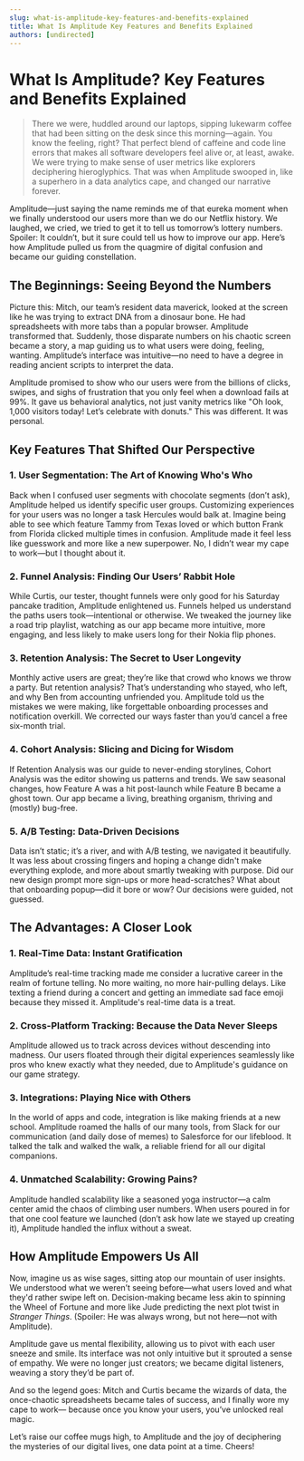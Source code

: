```yaml
---
slug: what-is-amplitude-key-features-and-benefits-explained
title: What Is Amplitude Key Features and Benefits Explained
authors: [undirected]
---
```



# What Is Amplitude? Key Features and Benefits Explained

> There we were, huddled around our laptops, sipping lukewarm coffee that had been sitting on the desk since this morning—again. You know the feeling, right? That perfect blend of caffeine and code line errors that makes all software developers feel alive or, at least, awake. We were trying to make sense of user metrics like explorers deciphering hieroglyphics. That was when Amplitude swooped in, like a superhero in a data analytics cape, and changed our narrative forever. 

Amplitude—just saying the name reminds me of that eureka moment when we finally understood our users more than we do our Netflix history. We laughed, we cried, we tried to get it to tell us tomorrow’s lottery numbers. Spoiler: It couldn’t, but it sure could tell us how to improve our app. Here’s how Amplitude pulled us from the quagmire of digital confusion and became our guiding constellation.

## The Beginnings: Seeing Beyond the Numbers

Picture this: Mitch, our team’s resident data maverick, looked at the screen like he was trying to extract DNA from a dinosaur bone. He had spreadsheets with more tabs than a popular browser. Amplitude transformed that. Suddenly, those disparate numbers on his chaotic screen became a story, a map guiding us to what users were doing, feeling, wanting. Amplitude’s interface was intuitive—no need to have a degree in reading ancient scripts to interpret the data.

Amplitude promised to show who our users were from the billions of clicks, swipes, and sighs of frustration that you only feel when a download fails at 99%. It gave us behavioral analytics, not just vanity metrics like "Oh look, 1,000 visitors today! Let’s celebrate with donuts." This was different. It was personal. 

## Key Features That Shifted Our Perspective

### 1. User Segmentation: The Art of Knowing Who's Who

Back when I confused user segments with chocolate segments (don’t ask), Amplitude helped us identify specific user groups. Customizing experiences for your users was no longer a task Hercules would balk at. Imagine being able to see which feature Tammy from Texas loved or which button Frank from Florida clicked multiple times in confusion. Amplitude made it feel less like guesswork and more like a new superpower. No, I didn’t wear my cape to work—but I thought about it.

### 2. Funnel Analysis: Finding Our Users’ Rabbit Hole

While Curtis, our tester, thought funnels were only good for his Saturday pancake tradition, Amplitude enlightened us. Funnels helped us understand the paths users took—intentional or otherwise. We tweaked the journey like a road trip playlist, watching as our app became more intuitive, more engaging, and less likely to make users long for their Nokia flip phones.

### 3. Retention Analysis: The Secret to User Longevity

Monthly active users are great; they’re like that crowd who knows we throw a party. But retention analysis? That’s understanding who stayed, who left, and why Ben from accounting unfriended you. Amplitude told us the mistakes we were making, like forgettable onboarding processes and notification overkill. We corrected our ways faster than you’d cancel a free six-month trial.

### 4. Cohort Analysis: Slicing and Dicing for Wisdom

If Retention Analysis was our guide to never-ending storylines, Cohort Analysis was the editor showing us patterns and trends. We saw seasonal changes, how Feature A was a hit post-launch while Feature B became a ghost town. Our app became a living, breathing organism, thriving and (mostly) bug-free.

### 5. A/B Testing: Data-Driven Decisions

Data isn’t static; it’s a river, and with A/B testing, we navigated it beautifully. It was less about crossing fingers and hoping a change didn't make everything explode, and more about smartly tweaking with purpose. Did our new design prompt more sign-ups or more head-scratches? What about that onboarding popup—did it bore or wow? Our decisions were guided, not guessed.

## The Advantages: A Closer Look

### 1. Real-Time Data: Instant Gratification

Amplitude’s real-time tracking made me consider a lucrative career in the realm of fortune telling. No more waiting, no more hair-pulling delays. Like texting a friend during a concert and getting an immediate sad face emoji because they missed it. Amplitude's real-time data is a treat.

### 2. Cross-Platform Tracking: Because the Data Never Sleeps

Amplitude allowed us to track across devices without descending into madness. Our users floated through their digital experiences seamlessly like pros who knew exactly what they needed, due to Amplitude's guidance on our game strategy.

### 3. Integrations: Playing Nice with Others

In the world of apps and code, integration is like making friends at a new school. Amplitude roamed the halls of our many tools, from Slack for our communication (and daily dose of memes) to Salesforce for our lifeblood. It talked the talk and walked the walk, a reliable friend for all our digital companions.

### 4. Unmatched Scalability: Growing Pains? 

Amplitude handled scalability like a seasoned yoga instructor—a calm center amid the chaos of climbing user numbers. When users poured in for that one cool feature we launched (don’t ask how late we stayed up creating it), Amplitude handled the influx without a sweat.

## How Amplitude Empowers Us All

Now, imagine us as wise sages, sitting atop our mountain of user insights. We understood what we weren’t seeing before—what users loved and what they'd rather swipe left on. Decision-making became less akin to spinning the Wheel of Fortune and more like Jude predicting the next plot twist in *Stranger Things*. (Spoiler: He was always wrong, but not here—not with Amplitude).

Amplitude gave us mental flexibility, allowing us to pivot with each user sneeze and smile. Its interface was not only intuitive but it sprouted a sense of empathy. We were no longer just creators; we became digital listeners, weaving a story they’d be part of.

And so the legend goes: Mitch and Curtis became the wizards of data, the once-chaotic spreadsheets became tales of success, and I finally wore my cape to work— because once you know your users, you’ve unlocked real magic. 

Let’s raise our coffee mugs high, to Amplitude and the joy of deciphering the mysteries of our digital lives, one data point at a time. Cheers!